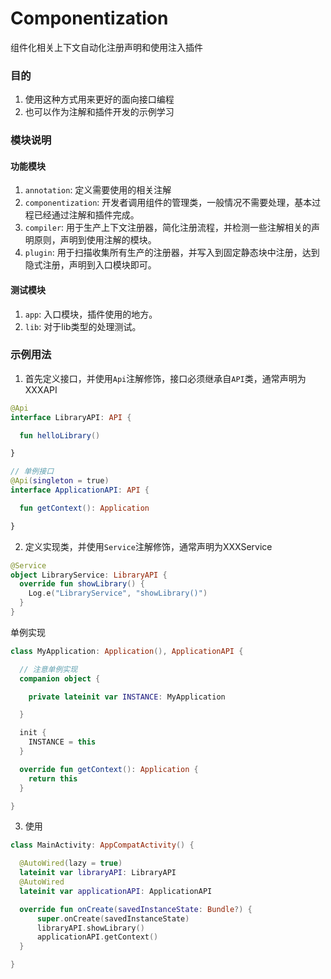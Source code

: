 # Componentization
组件化相关上下文自动化注册声明和使用注入插件

### 目的
1. 使用这种方式用来更好的面向接口编程
2. 也可以作为注解和插件开发的示例学习

### 模块说明

#### 功能模块
1. `annotation`: 定义需要使用的相关注解
2. `componentization`: 开发者调用组件的管理类，一般情况不需要处理，基本过程已经通过注解和插件完成。
3. `compiler`: 用于生产上下文注册器，简化注册流程，并检测一些注解相关的声明原则，声明到使用注解的模块。
4. `plugin`: 用于扫描收集所有生产的注册器，并写入到固定静态块中注册，达到隐式注册，声明到入口模块即可。

#### 测试模块
1. `app`: 入口模块，插件使用的地方。
2. `lib`: 对于lib类型的处理测试。

### 示例用法
1. 首先定义接口，并使用`Api`注解修饰，接口必须继承自`API`类，通常声明为XXXAPI
```kotlin
@Api
interface LibraryAPI: API {

  fun helloLibrary()

}

// 单例接口
@Api(singleton = true)
interface ApplicationAPI: API {

  fun getContext(): Application

}

```
2. 定义实现类，并使用`Service`注解修饰，通常声明为XXXService
```kotlin
@Service
object LibraryService: LibraryAPI {
  override fun showLibrary() {
    Log.e("LibraryService", "showLibrary()")
  }
}
```

单例实现
```kotlin
class MyApplication: Application(), ApplicationAPI {

  // 注意单例实现
  companion object {

    private lateinit var INSTANCE: MyApplication

  }

  init {
    INSTANCE = this
  }

  override fun getContext(): Application {
    return this
  }

}
```

3. 使用
```kotlin
class MainActivity: AppCompatActivity() {

  @AutoWired(lazy = true)
  lateinit var libraryAPI: LibraryAPI
  @AutoWired
  lateinit var applicationAPI: ApplicationAPI

  override fun onCreate(savedInstanceState: Bundle?) {
      super.onCreate(savedInstanceState)
      libraryAPI.showLibrary()
      applicationAPI.getContext()
  }

}
```